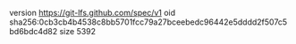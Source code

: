 version https://git-lfs.github.com/spec/v1
oid sha256:0cb3cb4b4538c8bb5701fcc79a27bceebedc96442e5dddd2f507c5bd6bdc4d82
size 5392
